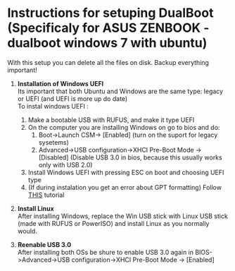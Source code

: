 # Instructions for setuping DualBoot (Specificaly for ASUS ZENBOOK  - dualboot windows 7 with ubuntu)

With this setup you can delete all the files on disk. Backup everything important!

1. **Installation of Windows UEFI**  
Its important that both Ubuntu and Windows are the same type: legacy or UEFI (and UEFI is more up do date)  
To instal windows UEFI :
    1. Make a bootable USB with RUFUS, and make it type UEFI
    1. On the computer you are installing Windows on go to bios and do:
        1. Boot->Launch CSM-> [Enabled]  (turn on the suport for legacy sysetems)
        1. Advanced->USB configuration->XHCI Pre-Boot Mode -> [Disabled] (Disable USB 3.0 in bios, because this usually works only with USB 2.0)
    1. Install Windows UEFI with pressing ESC on boot and choosing UEFI type
    1. (If during instalation you get an error about GPT formatting) Follow [THIS](https://docs.microsoft.com/en-us/windows-hardware/manufacture/desktop/windows-setup-installing-using-the-mbr-or-gpt-partition-style) tutorial
    
1. **Install Linux**  
After installing Windows, replace the Win USB stick with Linux USB stick (made with RUFUS or PowerISO) and install Linux as you normally would.

1. **Reenable USB 3.0**  
After installing both OSs be shure to enable USB 3.0 again in BIOS->Advanced->USB configuration->XHCI Pre-Boot Mode -> [Enabled]       
    